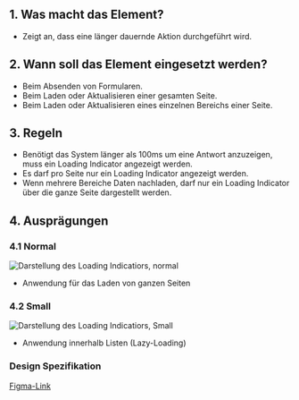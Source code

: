 ## 1. Was macht das Element?
*   Zeigt an, dass eine länger dauernde Aktion durchgeführt wird.

## 2. Wann soll das Element eingesetzt werden?
*   Beim Absenden von Formularen.
*   Beim Laden oder Aktualisieren einer gesamten Seite.
*   Beim Laden oder Aktualisieren eines einzelnen Bereichs einer Seite.

## 3. Regeln
*   Benötigt das System länger als 100ms um eine Antwort anzuzeigen, muss ein Loading Indicator angezeigt werden.
*   Es darf pro Seite nur ein Loading Indicator angezeigt werden.
*   Wenn mehrere Bereiche Daten nachladen, darf nur ein Loading Indicator über die ganze Seite dargestellt werden.

## 4. Ausprägungen

<label class="switch" style="display:none"><input type="checkbox"><span class="slider round"></span></label>

### 4.1 Normal
![Darstellung des Loading Indicatiors, normal](https://raw.githubusercontent.com/sbb-design-systems/design-system-mobile-documentation/doku-update/documentation/loading-indicator/images/ME08_Normal.png 'class: image')
* Anwendung für das Laden von ganzen Seiten


### 4.2 Small
![Darstellung des Loading Indicatiors, Small](https://raw.githubusercontent.com/sbb-design-systems/design-system-mobile-documentation/doku-update/documentation/loading-indicator/images/ME08_Small.png 'class: image')

* Anwendung innerhalb Listen (Lazy-Loading)

### Design Spezifikation
[Figma-Link](https://www.figma.com/file/WOtLIam1xwrqcgnAITsEhV/Design-System-Mobile?node-id=2%3A206)